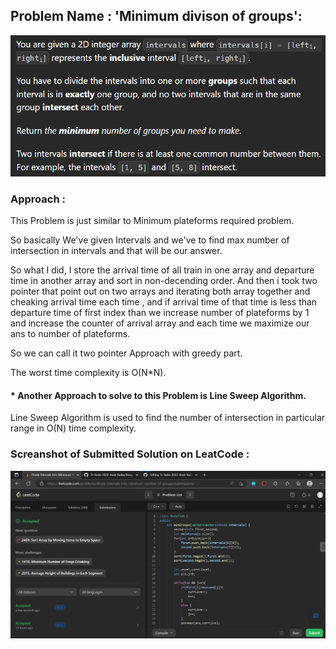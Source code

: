 
## Problem Name : 'Minimum divison of groups':
![](https://github.com/Tyrant670/TJ-Tasks-2022-Amit-Yadav/blob/main/Images/QDivideGroups.png)

### Approach :

This Problem is just similar to Minimum plateforms required problem.

So basically We've given Intervals and we've to find max number of intersection in 
intervals and that will be our answer.

So what I did, I store the arrival time of all train in one array
and departure time in another array and sort in non-decending order.
And then i took two pointer that point out on two arrays and iterating both
array together and cheaking arrival time each time ,
and if arrival time of that time is less than departure time of first index
than we increase number of plateforms by 1 and increase the counter of arrival array
and each time we maximize our ans to number of plateforms.

So we can call it two pointer Approach with greedy part.

The worst time complexity is O(N*N).

#### * Another Approach to solve to this Problem is Line Sweep Algorithm.
Line Sweep Algorithm is used to find the number of intersection in particular
range in O(N) time complexity.

### Screanshot of Submitted Solution on LeatCode :

![](https://github.com/Tyrant670/TJ-Tasks-2022-Amit-Yadav/blob/main/Images/SDivideGroups.png)






